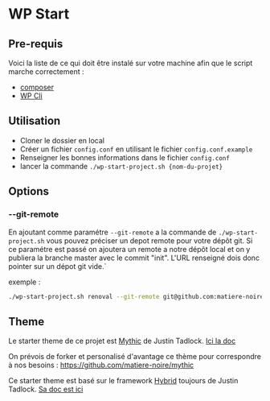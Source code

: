 # WP Start

## Pre-requis

Voici la liste de ce qui doit être instalé sur votre machine afin que le script marche correctement :

* [composer](https://getcomposer.org) 
* [WP Cli](https://wp-cli.org/fr/#installation)

## Utilisation

* Cloner le dossier en local
* Créer un fichier `config.conf` en utilisant le fichier `config.conf.example` 
* Renseigner les bonnes informations dans le fichier `config.conf`
* lancer la commande `./wp-start-project.sh {nom-du-projet}` 

## Options 

### --git-remote

En ajoutant comme paramétre `--git-remote` a la commande de `./wp-start-project.sh` vous pouvez préciser un depot remote pour votre dépôt git. Si ce paramétre est passé on ajoutera un remote a notre dépôt local et on y publiera la branche master avec le commit "init". 
L'URL renseigné dois donc pointer sur un dépot git vide.`

exemple :
```bash
./wp-start-project.sh renoval --git-remote git@github.com:matiere-noire/renoval.git
```

## Theme

Le starter theme de ce projet est [Mythic](https://themehybrid.com/themes/mythic) de Justin Tadlock. [Ici la doc](https://github.com/justintadlock/mythic/wiki)

On prévois de forker et personalisé d'avantage ce thème pour correspondre à nos besoins : https://github.com/matiere-noire/mythic

Ce starter theme est basé sur le framework [Hybrid](https://github.com/justintadlock/hybrid-core) toujours de Justin Tadlock. [Sa doc est ici](https://github.com/justintadlock/hybrid-core/wiki)
